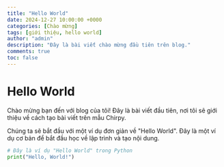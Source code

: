 ```yaml
---
title: "Hello World"
date: 2024-12-27 10:00:00 +0000
categories: [Chào mừng]
tags: [giới thiệu, hello world]
author: "admin"
description: "Đây là bài viết chào mừng đầu tiên trên blog."
comments: true
toc: false
---
```


# Hello World

Chào mừng bạn đến với blog của tôi! Đây là bài viết đầu tiên, nơi tôi sẽ giới thiệu về cách tạo bài viết trên mẫu Chirpy.

Chúng ta sẽ bắt đầu với một ví dụ đơn giản về "Hello World". Đây là một ví dụ cơ bản để bắt đầu học về lập trình và tạo nội dung.

```python
# Đây là ví dụ "Hello World" trong Python
print("Hello, World!")
```
